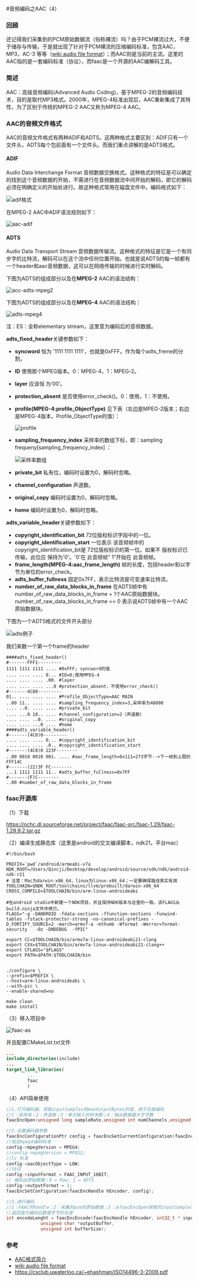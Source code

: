 #音频编码之AAC（4）


### 回顾

还记得我们采集到的PCM原始数据流（俗称裸流）吗？由于PCM裸流过大，不便于储存与传输，于是就出现了针对于PCM裸流的压缩编码标准，包含AAC，MP3，AC-3 等等（[wiki audio file format](https://en.wikipedia.org/wiki/Audio_file_format)）；而AAC则是当前的主流。这里的AAC指的是一套编码标准（协议），而faac是一个开源的AAC编解码工具。

### 简述

AAC：高级音频编码(Advanced Audio Coding)，基于MPEG-2的音频编码技术，目的是取代MP3格式。2000年，MPEG-4标准出现后，AAC重新集成了其特性，为了区别于传统的MPEG-2 AAC又称为MPEG-4 AAC。

### AAC的音频文件格式

AAC的音频文件格式有两种ADIF和ADTS。这两种格式主要区别：ADIF只有一个文件头，ADTS每个包前面有一个文件头。而我们重点讲解的是ADTS格式。

#### ADIF

Audio Data Interchange Format 音频数据交换格式。这种格式的特征是可以确定的找到这个音频数据的开始，不需进行在音频数据流中间开始的解码，即它的解码必须在明确定义的开始处进行。故这种格式常用在磁盘文件中。编码格式如下：

![adif格式](img/4-aac/aac-adif格式.png)

在MPEG-2 AAC中ADIF语法规则如下：

![aac-adif](img/4-aac/aac-adif.png)

#### ADTS

Audio Data Transport Stream 音频数据传输流。这种格式的特征是它是一个有同步字的比特流，解码可以在这个流中任何位置开始。也就是说ADTS的每一帧都有一个header和aac音频数据，这可以在网络传输的时候进行实时解码。

下图为ADTS的组成部分以及在**MPEG-2** AAC的语法结构：

![acc-adts-mpeg2](img/4-aac/acc-adts-mpeg2.png)

下图为ADTS的组成部分以及在**MPEG-4** AAC的语法结构：

![adts-mpeg4](img/4-aac/aac-adts-mpeg4.png)

 注：ES：全称elementary stream，这里意为编码后的音频数据。

**adts_fixed_header**关键参数如下：

- **syncword** 恒为 '1111 1111 1111'，也就是0xFFF。作为每个adts_freme的分割。

- **ID** 使用那个MPEG版本。0：MPEG-4，1：MPEG-2。

- **layer** 应该恒 为‘00’。

- **protection_absent** 是否使用error_check()。0：使用，1：不使用。

- **profile(MPEG-4:profile_ObjectType)** 见下表（左边是MPEG-2版本；右边是MPEG-4版本，Profile_ObjectType的值）：

  ![profile](img/4-aac/aac-profile.png)

- **sampling_frequency_index** 采样率的数组下标，即：sampling frequeny[sampling_frequency_index] ：

  ![采样率数组](img/4-aac/aac-采样率数组.png)

- **private_bit**  私有位，编码时设置为0，解码时忽略。

- **channel_configuration** 声道数。

- **original_copy** 编码时设置为0，解码时忽略。

- **home** 编码时设置为0，解码时忽略。

**adts_variable_header**关键参数如下：

- **copyright_identification_bit** 72位版权标识字段中的一位。
- **copyright_identification_start** 一位表示 该音频帧中的copyright_identification_bit是 72位版权标识的第一位。如果不 版权标识已传输，此位应 保持为'0'。'0'在 此音频帧“ 1”开始在 此音频帧。
- **frame_length(MPEG-4:aac_frame_length)** 帧的长度，包括header和以字节为单位的error_check。
- **adts_buffer_fullness** 固定0x7FF，表示比特流是可变速率比特流。
- **number_of_raw_data_blocks_in_frame** 在ADTS帧中有number_of_raw_data_blocks_in_frame + 1个AAC原始数据块。number_of_raw_data_blocks_in_frame == 0 表示说ADTS帧中有一个AAC原始数据块。

下图为一个ADTS格式的文件开头部分

![adts例子](img/4-aac/aac-adts例子.png)

我们来数一个第一个frame的header

```shell
####adts_fixed_header()
#-------FFF1---------
1111 1111 1111 .... #0xFFF; syncword的值
.... .... .... 0... #ID=0;使用MPEG-4
.... .... .... .00. #layer
.... .... .... ...0 #protection_absent，不使用error_check()
#-------4C80---------
01.. .... .... .... #Profile_ObjectType=AAC MAIN
..00 11.. .... .... #sampling_frequency_index=3,采样率为48000
.... ..0. .... .... #private_bit
.... ...0 10.. .... #channel_configuration=2（声道数）
.... .... ..0. .... #original_copy
.... .... ...0 .... #home
####adts_variable_header()
#-------(4C8)0---------
.... .... .... 0... #copyright_identification_bit
.... .... .... .0.. #copyright_identification_start
#-------(4C8)0 223F--------
..00 0010 0010 001. .... #aac_frame_length=0x111=273字节-->下一帧到上图的FFF14C
#-------(22)3F FC--------
...1 1111 1111 11.. #adts_buffer_fullness=0x7FF
#-------(F)C--------
..00 #number_of_raw_data_blocks_in_frame
```

### faac开源库

（1）下载

https://nchc.dl.sourceforge.net/project/faac/faac-src/faac-1.29/faac-1.29.9.2.tar.gz

（2）编译生成静态库（这里是android的交叉编译脚本，ndk21，平台mac）

```shell
#!/bin/bash

PREFIX=`pwd`/android/armeabi-v7a
NDK_ROOT=/Users/Qincji/Desktop/develop/android/source/sdk/ndk/android-ndk-r21
# 注意：Mac为darwin-x86_64，linux为linux-x86_64；一定要确保路径真实有效
TOOLCHAIN=$NDK_ROOT/toolchains/llvm/prebuilt/darwin-x86_64
CROSS_COMPILE=$TOOLCHAIN/bin/arm-linux-androideabi

#在android studio中新建一个NDK项目，并且保持NDK版本与这里的一致。该FLAGS从build.ninja文件中拷贝。
FLAGS="-g -DANDROID -fdata-sections -ffunction-sections -funwind-tables -fstack-protector-strong -no-canonical-prefixes -D_FORTIFY_SOURCE=2 -march=armv7-a -mthumb -Wformat -Werror=format-security   -Oz -DNDEBUG  -fPIC"

export CC=$TOOLCHAIN/bin/armv7a-linux-androideabi21-clang
export CXX=$TOOLCHAIN/bin/armv7a-linux-androideabi21-clang++
export CFLAGS="$FLAGS"
export PATH=$PATH:$TOOLCHAIN/bin
	

./configure \
--prefix=$PREFIX \
--host=arm-linux-androideabi \
--with-pic \
--enable-shared=no  

make clean
make install
```

（3）移入项目中

![faac-as](img/4-aac/aac-faac-as.png)

并且配置CMakeList.txt文件

```cmake
...
include_directories(include)
...
target_link_libraries(
        ...
        faac
        )
```

（4）API简单使用

```c++
//1.打开编码器，获取inputSamples和maxOutputBytes的值，用于后面编码
//1：采样率；2：声道数；3：单次输入的样本数；4：输出数据最大字节数
faacEncOpen(unsigned long sampleRate,unsigned int numChannels,unsigned long *inputSamples,unsigned long *maxOutputBytes);

//2.设置编码器参数
faacEncConfigurationPtr config = faacEncGetCurrentConfiguration(faacEncHandle hEncoder);
//指定mpeg4编码标准
config->mpegVersion = MPEG4;
//config->mpegVersion = MPEG2;
//lc 标准
config->aacObjectType = LOW;
//16位
config->inputFormat = FAAC_INPUT_16BIT;
// 编码出原始数据；0 = Raw; 1 = ADTS
config->outputFormat = 1;
faacEncSetConfiguration(faacEncHandle hEncoder, config);

//3.进行编码
//1：FAAC的handle；2：采集的pcm的原始数据；3：从faacEncOpen获取的inputSamples；4：至少有从faacEncOpen获取maxOutputBytes大小的缓冲区；5：从faacEncOpen获取maxOutputBytes
//返回值为编码后数据字节的长度
int encodeLenght = faacEncEncode(faacEncHandle hEncoder, int32_t * inputBuffer, unsigned int samplesInput,
			 unsigned char *outputBuffer,
			 unsigned int bufferSize);
```



### 参考

- [AAC格式简介](https://blog.csdn.net/leixiaohua1020/article/details/11822537)
- [wiki audio file format](https://en.wikipedia.org/wiki/Audio_file_format)
- https://csclub.uwaterloo.ca/~ehashman/ISO14496-3-2009.pdf
